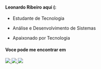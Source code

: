 #### Leonardo Ribeiro aqui (: 


- Estudante de Tecnologia

- Análise e Desenvolvimento de Sistemas

- Apaixonado por Tecnologia





#### Voce pode me encontrar em 
<a href = "https://www.linkedin.com/in/lribeiro2002" >
  <img src="https://img.shields.io/badge/linkedin-%230077B5.svg?style=for-the-badge&logo=linkedin&logoColor=white" />   
</a/>

<a href = "https://wa.me/qr/5PAJG6ONV6TTD1" >
  <img src="https://img.shields.io/badge/WhatsApp-25D366?style=for-the-badge&logo=whatsapp&logoColor=white" /> 
</a/>

<a href = "https://instagram.com/ribeiro.leo2002?igshid=ZDdkNTZiNTM=" >
 <img src="https://img.shields.io/badge/Instagram-%23E4405F.svg?style=for-the-badge&logo=Instagram&logoColor=white" />
</a/>
